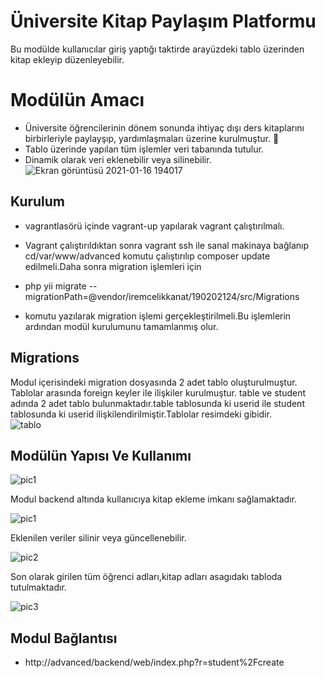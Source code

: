 # Üniversite Kitap Paylaşım Platformu

Bu modülde kullanıcılar giriş yaptığı taktirde arayüzdeki tablo üzerinden kitap ekleyip düzenleyebilir.<br>
# Modülün Amacı
- Üniversite öğrencilerinin dönem sonunda ihtiyaç dışı ders kitaplarını birbirleriyle paylayşıp, yardımlaşmaları üzerine kurulmuştur. :school: <br>
- Tablo üzerinde yapılan tüm işlemler veri tabanında tutulur.<br>
- Dinamik olarak veri eklenebilir veya silinebilir.<br>
![Ekran görüntüsü 2021-01-16 194017](https://user-images.githubusercontent.com/56557278/104817501-b4365200-5832-11eb-864d-b6c8c2254329.png)

## Kurulum

- vagrantlasörü içinde vagrant-up yapılarak vagrant çalıştırılmalı.<br>

- Vagrant çalıştırıldıktan sonra vagrant ssh ile sanal makinaya bağlanıp cd/var/www/advanced komutu çalıştırılıp composer update edilmeli.Daha sonra migration işlemleri için

- php yii migrate -- migrationPath=@vendor/iremcelikkanat/190202124/src/Migrations <br>

- komutu yazılarak migration işlemi gerçekleştirilmeli.Bu işlemlerin ardından modül kurulumunu tamamlanmış olur.<br>
 
## Migrations

Modul içerisindeki migration dosyasında 2 adet tablo oluşturulmuştur. Tablolar arasında foreign keyler ile ilişkiler kurulmuştur. table ve student adında 2 adet tablo bulunmaktadır.table tablosunda ki userid ile student tablosunda ki userid ilişkilendirilmiştir.Tablolar resimdeki gibidir.<br>
![tablo](https://user-images.githubusercontent.com/56557278/104817046-daa6be00-582f-11eb-9cb9-26b1e24f8e3d.PNG)

## Modülün Yapısı Ve Kullanımı

![pic1](https://user-images.githubusercontent.com/56557278/104817145-7801f200-5830-11eb-87e0-ac195c451de4.png)

Modul backend altında kullanıcıya kitap ekleme imkanı sağlamaktadır. <br>

![pic1](https://user-images.githubusercontent.com/56557278/104817145-7801f200-5830-11eb-87e0-ac195c451de4.png)

Eklenilen veriler silinir veya güncellenebilir.<br>

![pic2](https://user-images.githubusercontent.com/56557278/104817354-d4b1dc80-5831-11eb-9d4c-9d23b8d33bed.png)

Son olarak girilen tüm öğrenci adları,kitap adları asagıdakı tabloda tutulmaktadır.<br>

![pic3](https://user-images.githubusercontent.com/56557278/104817419-3ffbae80-5832-11eb-96eb-beeaa1b22ed4.png)

## Modul Bağlantısı
- http://advanced/backend/web/index.php?r=student%2Fcreate
